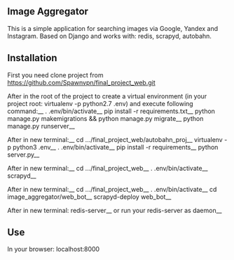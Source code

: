 ## Image Aggregator

This is a simple application for searching images via Google, Yandex and Instagram. Based on Django and works with: redis, scrapyd, autobahn.

## Installation

First you need clone project from https://github.com/Spawnvpn/final_project_web.git

After in the root of the project to create a virtual environment (in your project root: virtualenv -p python2.7 .env) and execute following command:__
    . .env/bin/activate__
    pip install -r requirements.txt__
    python manage.py makemigrations && python manage.py migrate__
    python manage.py runserver__

After in new terminal:__
    cd .../final_project_web/autobahn_proj__
    virtualenv -p python3 .env__
    . .env/bin/activate__
    pip install -r requirements__
    python server.py__

After in new terminal:__
    cd .../final_project_web__
    . .env/bin/activate__
    scrapyd__

After in new terminal:__
    cd .../final_project_web__
    . .env/bin/activate__
    cd image_aggregator/web_bot__
    scrapyd-deploy web_bot__

After in new terminal:
    redis-server__
    or run your redis-server as daemon__


## Use

In your browser: localhost:8000